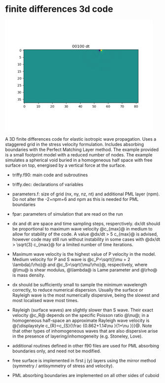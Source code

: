 finite differences 3d code
==========================
![animated wavefield plot](./Figures/output_all.gif)

A 3D finite differences code for elastic isotropic wave propagation. Uses a staggered grid in the stress velocity formulation. 
Includes absorbing boundaries with the Perfect Matching Layer method.
The example provided is a small footprint model with a reduced number of nodes. 
The example simulates a spherical void buried in a homogeneous half space with free surface on top, energised by a vertical force at the surface.

- triffy.f90: main code and subroutines
- triffy.dec: declarations of variables
- parameters.f: size of grid (nx, ny, nz, nt) and additional PML layer (npm). Do not alter the -2+npm+6 and npm as this is needed for PML boundaries
- fpar: parameters of simulation that are read on the run
- dx and dt are space and time sampling steps, resperctively. dx/dt should be proportional to maximum wave velocity @c_{max}@ in medium to allow for stability of the code. A value @dx/dt > 5 c_{max}@ is advised, however code may still run without instability in some cases with @dx/dt > \sqrt{3} c_{max}@ for a limited number of time iterations.
- Maximum wave velocity is the highest value of P velocity in the model. Medium velocity for P and S wave is @c_P=\sqrt{(\mu + 2 \lambda)/\rho}@ and @c_S=\sqrt{\mu/\rho}@, respectively, where @\mu@ is shear modulus, @\lambda@ is Lame parameter and @\rho@ is mass density. 
- dx should be sufficiently small to sample the minimum wavelength correctly, to reduce numerical dispersion.
Usually the surface or Rayleigh wave is the most numerically dispersive, being the slowest and most localised wave most times.  

- Rayleigh (surface waves) are slightly slower than S wave. Their exact velocity @c_R@ depends on the specific Poisson ratio @\nu@; in a homogeneous half-space an approximate Rayleigh wave velocity is @{\displaystyle c_{R}=c_{S}{\frac {0.862+1.14\nu }{1+\nu }}}@. Note that other types of inhomogeneous waves that are also dispersive arise in the presence of layering/inhomogeneity (e.g. Stoneley, Love).  
- additional routines defined in other f90 files are used for PML absorbing boundaries only, and need not be modified.
- free surface is implemented in first j (y) layers using the mirror method (symmetry / antisymmetry of stress and velocity).
- PML absorbing boundaries are implemented on all other sides of cuboid
